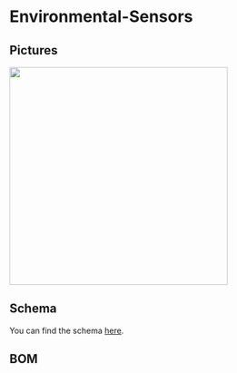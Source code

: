 # Environmental-Sensors

## Pictures
<img src="Pictures/TopView.png" width="384">

## Schema
You can find the schema [here](Environmental-Sensors.pdf).

## BOM
